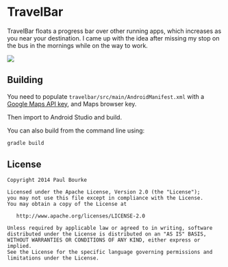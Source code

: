 TravelBar
=========
TravelBar floats a progress bar over other running apps, which increases as you near your
destination.  I came up with the idea after missing my stop on the bus in the mornings while on the
way to work.

![](https://i.imgur.com/7X2YBEk.png)

Building
--------
You need to populate `travelbar/src/main/AndroidManifest.xml` with a
[Google Maps API key](http://www.vogella.com/tutorials/AndroidGoogleMaps/article.html#maps_key4),
and Maps browser key.

Then import to Android Studio and build.

You can also build from the command line using:

```bash
gradle build
```

## License

    Copyright 2014 Paul Bourke

    Licensed under the Apache License, Version 2.0 (the "License");
    you may not use this file except in compliance with the License.
    You may obtain a copy of the License at

       http://www.apache.org/licenses/LICENSE-2.0

    Unless required by applicable law or agreed to in writing, software
    distributed under the License is distributed on an "AS IS" BASIS,
    WITHOUT WARRANTIES OR CONDITIONS OF ANY KIND, either express or implied.
    See the License for the specific language governing permissions and
    limitations under the License.
